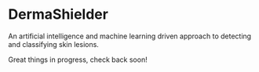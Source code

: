 
# DermaShielder
An artificial intelligence and machine learning driven approach to detecting and classifying skin lesions. 

Great things in progress, check back soon!
